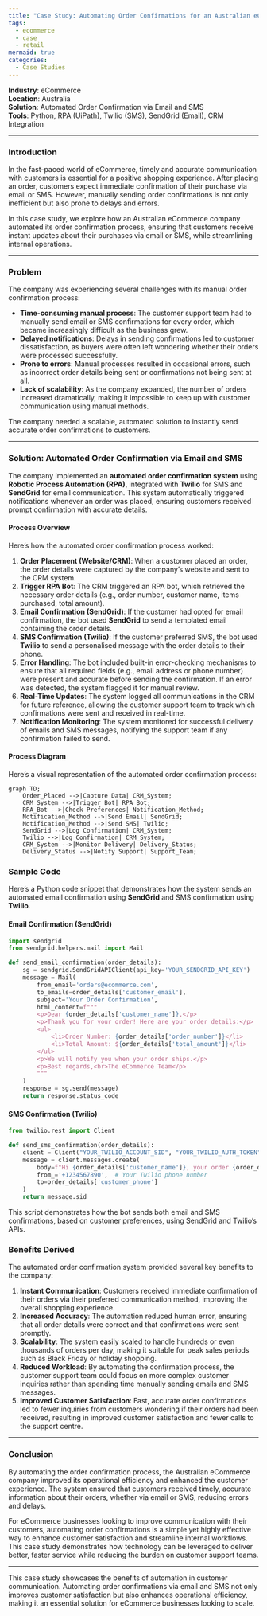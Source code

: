 ```yaml
---
title: "Case Study: Automating Order Confirmations for an Australian eCommerce Company"
tags:
  - ecommerce
  - case
  - retail
mermaid: true
categories:
  - Case Studies
---
```

**Industry**: eCommerce  
**Location**: Australia  
**Solution**: Automated Order Confirmation via Email and SMS  
**Tools**: Python, RPA (UiPath), Twilio (SMS), SendGrid (Email), CRM Integration

---

### Introduction

In the fast-paced world of eCommerce, timely and accurate communication with customers is essential for a positive shopping experience. After placing an order, customers expect immediate confirmation of their purchase via email or SMS. However, manually sending order confirmations is not only inefficient but also prone to delays and errors.

In this case study, we explore how an Australian eCommerce company automated its order confirmation process, ensuring that customers receive instant updates about their purchases via email or SMS, while streamlining internal operations.

---

### Problem

The company was experiencing several challenges with its manual order confirmation process:

- **Time-consuming manual process**: The customer support team had to manually send email or SMS confirmations for every order, which became increasingly difficult as the business grew.
- **Delayed notifications**: Delays in sending confirmations led to customer dissatisfaction, as buyers were often left wondering whether their orders were processed successfully.
- **Prone to errors**: Manual processes resulted in occasional errors, such as incorrect order details being sent or confirmations not being sent at all.
- **Lack of scalability**: As the company expanded, the number of orders increased dramatically, making it impossible to keep up with customer communication using manual methods.

The company needed a scalable, automated solution to instantly send accurate order confirmations to customers.

---

### Solution: Automated Order Confirmation via Email and SMS

The company implemented an **automated order confirmation system** using **Robotic Process Automation (RPA)**, integrated with **Twilio** for SMS and **SendGrid** for email communication. This system automatically triggered notifications whenever an order was placed, ensuring customers received prompt confirmation with accurate details.

#### Process Overview

Here’s how the automated order confirmation process worked:

1. **Order Placement (Website/CRM)**: When a customer placed an order, the order details were captured by the company’s website and sent to the CRM system.
2. **Trigger RPA Bot**: The CRM triggered an RPA bot, which retrieved the necessary order details (e.g., order number, customer name, items purchased, total amount).
3. **Email Confirmation (SendGrid)**: If the customer had opted for email confirmation, the bot used **SendGrid** to send a templated email containing the order details.
4. **SMS Confirmation (Twilio)**: If the customer preferred SMS, the bot used **Twilio** to send a personalised message with the order details to their phone.
5. **Error Handling**: The bot included built-in error-checking mechanisms to ensure that all required fields (e.g., email address or phone number) were present and accurate before sending the confirmation. If an error was detected, the system flagged it for manual review.
6. **Real-Time Updates**: The system logged all communications in the CRM for future reference, allowing the customer support team to track which confirmations were sent and received in real-time.
7. **Notification Monitoring**: The system monitored for successful delivery of emails and SMS messages, notifying the support team if any confirmation failed to send.

#### Process Diagram

Here’s a visual representation of the automated order confirmation process:

```mermaid
graph TD;
    Order_Placed -->|Capture Data| CRM_System;
    CRM_System -->|Trigger Bot| RPA_Bot;
    RPA_Bot -->|Check Preferences| Notification_Method;
    Notification_Method -->|Send Email| SendGrid;
    Notification_Method -->|Send SMS| Twilio;
    SendGrid -->|Log Confirmation| CRM_System;
    Twilio -->|Log Confirmation| CRM_System;
    CRM_System -->|Monitor Delivery| Delivery_Status;
    Delivery_Status -->|Notify Support| Support_Team;
```

### Sample Code

Here’s a Python code snippet that demonstrates how the system sends an automated email confirmation using **SendGrid** and SMS confirmation using **Twilio**.

#### Email Confirmation (SendGrid)

```python
import sendgrid
from sendgrid.helpers.mail import Mail

def send_email_confirmation(order_details):
    sg = sendgrid.SendGridAPIClient(api_key='YOUR_SENDGRID_API_KEY')
    message = Mail(
        from_email='orders@ecommerce.com',
        to_emails=order_details['customer_email'],
        subject='Your Order Confirmation',
        html_content=f"""
        <p>Dear {order_details['customer_name']},</p>
        <p>Thank you for your order! Here are your order details:</p>
        <ul>
            <li>Order Number: {order_details['order_number']}</li>
            <li>Total Amount: ${order_details['total_amount']}</li>
        </ul>
        <p>We will notify you when your order ships.</p>
        <p>Best regards,<br>The eCommerce Team</p>
        """
    )
    response = sg.send(message)
    return response.status_code
```

#### SMS Confirmation (Twilio)

```python
from twilio.rest import Client

def send_sms_confirmation(order_details):
    client = Client("YOUR_TWILIO_ACCOUNT_SID", "YOUR_TWILIO_AUTH_TOKEN")
    message = client.messages.create(
        body=f"Hi {order_details['customer_name']}, your order {order_details['order_number']} has been received. Total: ${order_details['total_amount']}. Thank you!",
        from_='+1234567890',  # Your Twilio phone number
        to=order_details['customer_phone']
    )
    return message.sid
```

This script demonstrates how the bot sends both email and SMS confirmations, based on customer preferences, using SendGrid and Twilio’s APIs.

### Benefits Derived

The automated order confirmation system provided several key benefits to the company:

1. **Instant Communication**: Customers received immediate confirmation of their orders via their preferred communication method, improving the overall shopping experience.
2. **Increased Accuracy**: The automation reduced human error, ensuring that all order details were correct and that confirmations were sent promptly.
3. **Scalability**: The system easily scaled to handle hundreds or even thousands of orders per day, making it suitable for peak sales periods such as Black Friday or holiday shopping.
4. **Reduced Workload**: By automating the confirmation process, the customer support team could focus on more complex customer inquiries rather than spending time manually sending emails and SMS messages.
5. **Improved Customer Satisfaction**: Fast, accurate order confirmations led to fewer inquiries from customers wondering if their orders had been received, resulting in improved customer satisfaction and fewer calls to the support centre.

---

### Conclusion

By automating the order confirmation process, the Australian eCommerce company improved its operational efficiency and enhanced the customer experience. The system ensured that customers received timely, accurate information about their orders, whether via email or SMS, reducing errors and delays.

For eCommerce businesses looking to improve communication with their customers, automating order confirmations is a simple yet highly effective way to enhance customer satisfaction and streamline internal workflows. This case study demonstrates how technology can be leveraged to deliver better, faster service while reducing the burden on customer support teams.

---

This case study showcases the benefits of automation in customer communication. Automating order confirmations via email and SMS not only improves customer satisfaction but also enhances operational efficiency, making it an essential solution for eCommerce businesses looking to scale.
